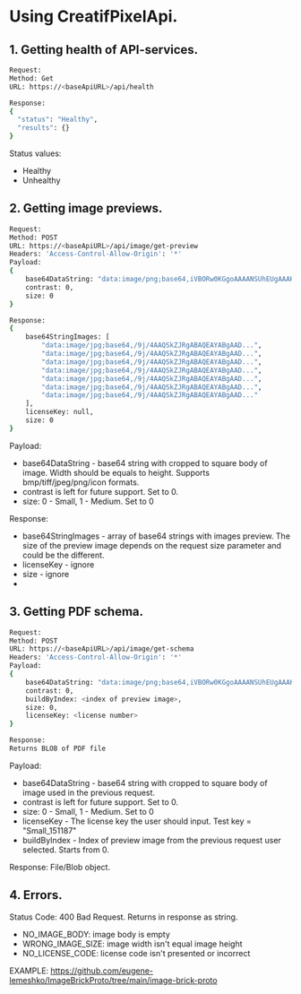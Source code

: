 # Using CreatifPixelApi.
## 1. Getting health of API-services.
```sh
Request:
Method: Get
URL: https://<baseApiURL>/api/health

Response:
{
  "status": "Healthy",
  "results": {}
}
```
Status values: 
- Healthy
- Unhealthy

## 2. Getting image previews.
```sh
Request:
Method: POST
URL: https://<baseApiURL>/api/image/get-preview
Headers: 'Access-Control-Allow-Origin': '*'
Payload:
{
    base64DataString: "data:image/png;base64,iVBORw0KGgoAAAANSUhEUgAAAKA....",
    contrast: 0,
    size: 0
}

Response:
{
    base64StringImages: [
        "data:image/jpg;base64,/9j/4AAQSkZJRgABAQEAYABgAAD...",
        "data:image/jpg;base64,/9j/4AAQSkZJRgABAQEAYABgAAD...",
        "data:image/jpg;base64,/9j/4AAQSkZJRgABAQEAYABgAAD...",
        "data:image/jpg;base64,/9j/4AAQSkZJRgABAQEAYABgAAD...",
        "data:image/jpg;base64,/9j/4AAQSkZJRgABAQEAYABgAAD...",
        "data:image/jpg;base64,/9j/4AAQSkZJRgABAQEAYABgAAD...",
        "data:image/jpg;base64,/9j/4AAQSkZJRgABAQEAYABgAAD..."
    ],
    licenseKey: null,
    size: 0
}
```
Payload:
- base64DataString - base64 string with cropped to square body of image. Width should be equals to height. Supports bmp/tiff/jpeg/png/icon formats.
- contrast is left for future support. Set to 0.
- size: 0 - Small, 1 - Medium. Set to 0

Response:
-  base64StringImages - array of base64 strings with images preview. The size of the preview image depends on the request size parameter and could be the different.
-  licenseKey - ignore
-  size - ignore
-  
## 3. Getting PDF schema.
```sh
Request:
Method: POST
URL: https://<baseApiURL>/api/image/get-schema
Headers: 'Access-Control-Allow-Origin': '*'
Payload:
{
    base64DataString: "data:image/png;base64,iVBORw0KGgoAAAANSUhEUgAAAKA....",
    contrast: 0,
    buildByIndex: <index of preview image>,
    size: 0,
    licenseKey: <license number>
}

Response:
Returns BLOB of PDF file 
```
Payload:
- base64DataString - base64 string with cropped to square body of image used in the previous request.
- contrast is left for future support. Set to 0.
- size: 0 - Small, 1 - Medium. Set to 0
- licenseKey - The license key the user should input. Test key = "Small_151187"
- buildByIndex - Index of preview image from the previous request user selected. Starts from 0.

Response:
 File/Blob object.
 
 ## 4. Errors.
  Status Code: 400 Bad Request. Returns in response as string.
  - NO_IMAGE_BODY: image body is empty
  - WRONG_IMAGE_SIZE: image width isn't equal image height
  - NO_LICENSE_CODE: license code isn't presented or incorrect
  
 EXAMPLE:
 https://github.com/eugene-lemeshko/ImageBrickProto/tree/main/image-brick-proto
